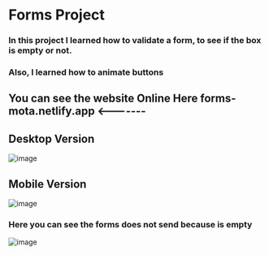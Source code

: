 # Forms Project


### In this project I learned how to validate a form, to see if the box is empty or not.
### Also, I learned how to animate buttons


## You can see the website Online Here forms-mota.netlify.app <-------


## Desktop Version

![image](https://user-images.githubusercontent.com/83287176/136567749-fcbb3320-536f-485e-88f1-5b69f6ecd15f.png)


## Mobile Version

![image](https://user-images.githubusercontent.com/83287176/136568003-9e86363b-adb8-4a68-9ac5-0357fed3318d.png)

### Here you can see the forms does not send because is empty

![image](https://user-images.githubusercontent.com/83287176/136568164-9998a8d1-c483-4c0e-9669-c85895380ba5.png)


